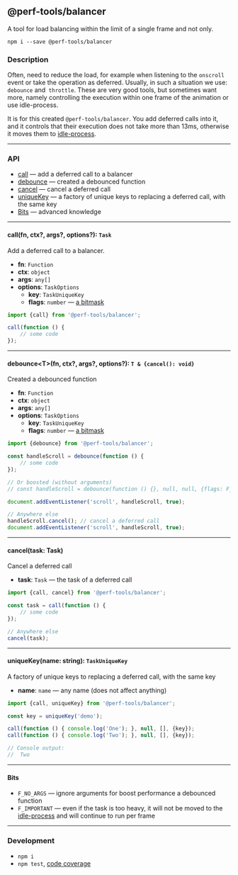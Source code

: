 @perf-tools/balancer
--------------------
A tool for load balancing within the limit of a single frame and not only.

```
npm i --save @perf-tools/balancer
```

### Description
Often, need to reduce the load, for example when listening to the `onscroll`
event or take the operation as deferred. Usually, in such a situation we use:
`debounce` and` throttle`. These are very good tools, but sometimes want more,
namely controlling the execution within one frame of the animation or use idle-process.

It is for this created `@perf-tools/balancer`. You add deferred calls into it,
and it controls that their execution does not take more than 13ms, otherwise it
moves them to [idle-process](https://developer.mozilla.org/en-US/docs/Web/API/Window/requestIdleCallback).


---


### API

 - [call](#call) — add a deferred call to a balancer
 - [debounce](#debounce) — created a debounced function
 - [cancel](#cancel) — cancel a deferred call
 - [uniqueKey](#uniqueKey) — a factory of unique keys to replacing a deferred call, with the same key
 - [Bits](#bits) — advanced knowledge

---

<a name="call"></a>
#### call(fn, ctx?, args?, options?): `Task`
Add a deferred call to a balancer.

 - **fn**: `Function`
 - **ctx**: `object`
 - **args**: `any[]`
 - **options**: `TaskOptions`
   - **key**: `TaskUniqueKey`
   - **flags**: `number` — [a bitmask](#bits)

```ts
import {call} from '@perf-tools/balancer';

call(function () {
	// some code
});
```

---

<a name="debounce"></a>
#### debounce&lt;T>(fn, ctx?, args?, options?): `T & {cancel(): void}`
Created a debounced function

 - **fn**: `Function`
 - **ctx**: `object`
 - **args**: `any[]`
 - **options**: `TaskOptions`
   - **key**: `TaskUniqueKey`
   - **flags**: `number` — [a bitmask](#bits)


```ts
import {debounce} from '@perf-tools/balancer';

const handleScroll = debounce(function () {
	// some code
});

// Or boosted (without arguments)
// const handleScroll = debounce(function () {}, null, null, {flags: F_NO_ARGS});

document.addEventListener('scroll', handleScroll, true);

// Anywhere else
handleScroll.cancel(); // cancel a deferred call
document.addEventListener('scroll', handleScroll, true);
```

---

<a name="cancel"></a>
#### cancel(task: Task)
Cancel a deferred call

 - **task**: `Task` — the task of a deferred call

```ts
import {call, cancel} from '@perf-tools/balancer';

const task = call(function () {
	// some code
});

// Anywhere else
cancel(task);
```

---

<a name="uniqueKey"></a>
#### uniqueKey(name: string): `TaskUniqueKey`
A factory of unique keys to replacing a deferred call, with the same key

 - **name**: `name` — any name (does not affect anything)

```ts
import {call, uniqueKey} from '@perf-tools/balancer';

const key = uniqueKey('demo');

call(function () { console.log('One'); }, null, [], {key});
call(function () { console.log('Two'); }, null, [], {key});

// Console output:
//  Two
```

---

<a name="bits"></a>
#### Bits

 - `F_NO_ARGS` — ignore arguments for boost performance a debounced function
 - `F_IMPORTANT` — even if the task is too heavy, it will not be moved to the [idle-process](https://developer.mozilla.org/en-US/docs/Web/API/Window/requestIdleCallback) and will continue to run per frame

---


### Development

 - `npm i`
 - `npm test`, [code coverage](./coverage/lcov-report/index.html)
